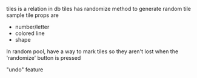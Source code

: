 tiles is a relation in db
tiles has randomize method to generate random tile
sample tile props are

- number/letter
- colored line
- shape

In random pool, have a way to mark tiles so they aren't lost when the 'randomize' button is pressed

"undo" feature
